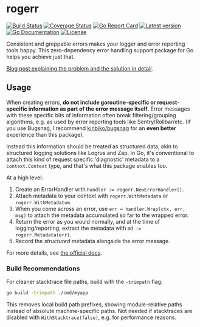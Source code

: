 # rogerr

[![Build Status](https://github.com/kinbiko/rogerr/workflows/Go/badge.svg)](https://github.com/kinbiko/rogerr/actions)
[![Coverage Status](https://coveralls.io/repos/github/kinbiko/rogerr/badge.svg?branch=main)](https://coveralls.io/github/kinbiko/rogerr?branch=main)
[![Go Report Card](https://goreportcard.com/badge/github.com/kinbiko/rogerr)](https://goreportcard.com/report/github.com/kinbiko/rogerr)
[![Latest version](https://img.shields.io/github/tag/kinbiko/rogerr.svg?label=latest%20version&style=flat)](https://github.com/kinbiko/rogerr/releases)
[![Go Documentation](http://img.shields.io/badge/godoc-documentation-blue.svg?style=flat)](https://pkg.go.dev/github.com/kinbiko/rogerr?tab=doc)
[![License](https://img.shields.io/github/license/kinbiko/rogerr.svg?style=flat)](https://github.com/kinbiko/rogerr/blob/master/LICENSE)

Consistent and greppable errors makes your logger and error reporting tools happy. This zero-dependency error handling support package for Go helps you achieve just that.

[Blog post explaining the problem and the solution in detail](https://kinbiko.com/posts/2022-07-30-error-messages-should-be-boring/).

## Usage

When creating errors, **do not include goroutine-specific or request-specific information as part of the error message itself**.
Error messages with these specific bits of information often break filtering/grouping algorithms, e.g. as used by error reporting tools like Sentry/Rollbar/etc. (If you use Bugsnag, I recommend [kinbiko/bugsnag](https://github.com/kinbiko/bugsnag) for an **even better** experience than this package).

Instead this information should be treated as structured data, akin to structured logging solutions like Logrus and Zap.
In Go, it's conventional to attach this kind of request specific 'diagnostic' metadata to a `context.Context` type, and that's what this package enables too.

At a high level:

1. Create an ErrorHandler with `handler := rogerr.NewErrorHandler()`.
1. Attach metadata to your context with `rogerr.WithMetadata` or `rogerr.WithMetadatum`.
1. When you come across an error, use `err = handler.Wrap(ctx, err, msg)` to attach the metadata accumulated so far to the wrapped error.
1. Return the error as you would normally, and at the time of logging/reporting, extract the metadata with `md := rogerr.Metadata(err)`.
1. Record the _structured_ metadata alongside the error message.

For more details, see [the official docs](https://pkg.go.dev/github.com/kinbiko/rogerr).

### Build Recommendations

For cleaner stacktrace file paths, build with the `-trimpath` flag:

```bash
go build -trimpath ./cmd/myapp
```

This removes local build path prefixes, showing module-relative paths instead of absolute machine-specific paths.
Not needed if stacktraces are disabled with `WithStacktrace(false)`, e.g. for performance reasons.
